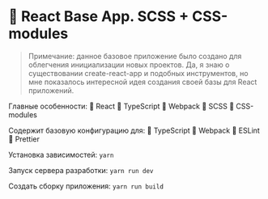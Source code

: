 # 🐣 React Base App. SCSS + CSS-modules

> Примечание: данное базовое приложение было создано для облегчения инициализации новых проектов.
> Да, я знаю о существовании create-react-app и подобных инструментов, но мне показалось интересной идея создания своей
> базы для React приложений.

Главные особенности:
🔹 React
🔹 TypeScript
🔹 Webpack
🔹 SCSS
🔹 CSS-modules

Содержит базовую конфигурацию для:
🔹 TypeScript
🔹 Webpack
🔹 ESLint
🔹 Prettier

Установка зависимостей:
``
yarn
``

Запуск сервера разработки:
``
yarn run dev
``

Создать сборку приложения:
``
yarn run build
``
